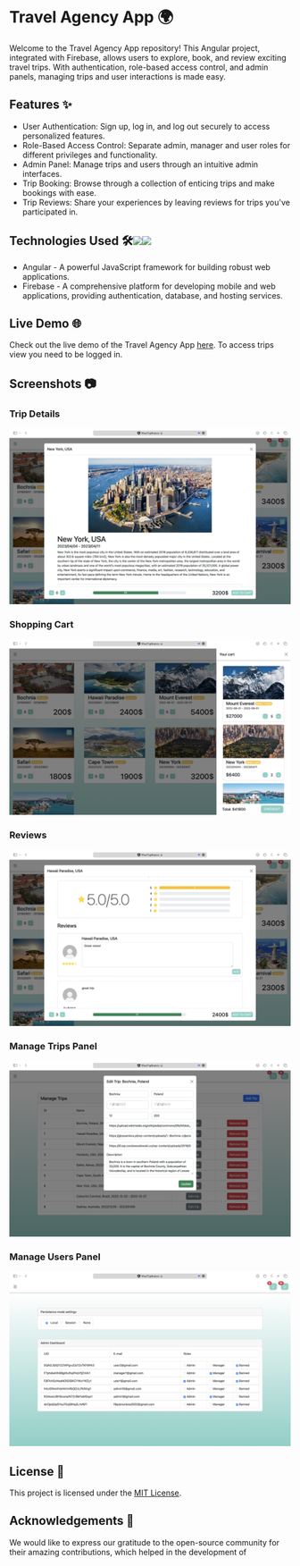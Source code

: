 # Travel Agency App 🌍

Welcome to the Travel Agency App repository! This Angular project, integrated with Firebase, allows users to explore, book, and review exciting travel trips. With authentication, role-based access control, and admin panels, managing trips and user interactions is made easy.

## Features ✨

- User Authentication: Sign up, log in, and log out securely to access personalized features.
- Role-Based Access Control: Separate admin, manager and user roles for different privileges and functionality.
- Admin Panel: Manage trips and users through an intuitive admin interfaces.
- Trip Booking: Browse through a collection of enticing trips and make bookings with ease.
- Trip Reviews: Share your experiences by leaving reviews for trips you've participated in.

## Technologies Used 🛠️<img src="https://upload.wikimedia.org/wikipedia/commons/thumb/c/cf/Angular_full_color_logo.svg/640px-Angular_full_color_logo.svg.png" height=24><img src="https://miro.medium.com/max/600/1*R4c8lHBHuH5qyqOtZb3h-w.png" height=24>

- Angular - A powerful JavaScript framework for building robust web applications.
- Firebase - A comprehensive platform for developing mobile and web applications, providing authentication, database, and hosting services.

## Live Demo 🌐

Check out the live demo of the Travel Agency App [here](https://fifus17.github.io/Travel-Agency-App/). To access trips view you need to be logged in.

## Screenshots 📷

### Trip Details
![Trip Details](screenshots/trip-details.png)

### Shopping Cart
![Shopping Cart](screenshots/cart.png)

### Reviews
![Reviews](screenshots/reviews.png)

### Manage Trips Panel
![Manage Trips Panel](screenshots/manage-trips.png)

### Manage Users Panel
![Manage Users Panel](screenshots/manage-users.png)

## License 📄

This project is licensed under the [MIT License](https://opensource.org/licenses/MIT).

## Acknowledgements 🙏

We would like to express our gratitude to the open-source community for their amazing contributions, which helped in the development of


